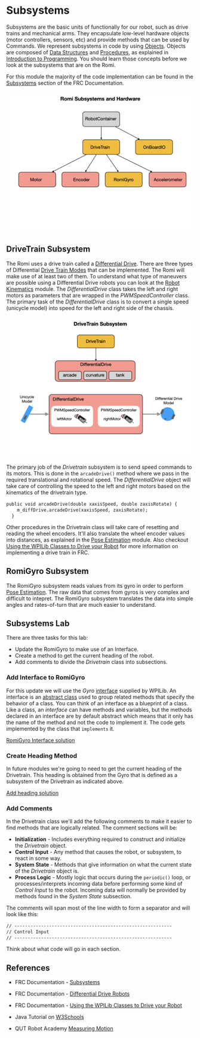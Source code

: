 # Subsystems

Subsystems are the basic units of functionally for our robot, such as drive trains and mechanical arms.  They encapsulate low-level hardware objects (motor controllers, sensors, etc) and provide methods that can be used by Commands.  We represent subsystems in code by using [Objects](../../Programming/objects.md). Objects are composed of [Data Structures](../../Programming/dataStructures.md) and [Procedures](../../Programming/procedures.md), as explained in [Introduction to Programming](../../Programming/introProgramming.md). You should learn those concepts before we look at the subsystems that are on the Romi.  

 For this module the majority of the code implementation can be found in the [Subsystems](https://docs.wpilib.org/en/latest/docs/software/commandbased/subsystems.html) section of the FRC Documentation.  

![Subsystems](../../images/Romi/Romi.012.jpeg)

## DriveTrain Subsystem
The Romi uses a drive train called a [Differential Drive](https://docs.wpilib.org/en/stable/docs/software/actuators/wpi-drive-classes.html#using-the-differentialdrive-class-to-control-differential-drive-robots). There are three types of Differential [Drive Train Modes](https://docs.wpilib.org/en/stable/docs/software/actuators/wpi-drive-classes.html#drive-modes) that can be implemented. The Romi will make use of at least two of them. To understand what type of maneuvers are possible using a Differential Drive robots you can look at the [Robot Kinematics](../../Concepts/Dynamics/kinematics.md) module. The *DifferentialDrive* class takes the left and right motors as parameters that are wrapped in the *PWMSpeedController* class.  The primary task of the *DifferentialDrive* class is to convert a single speed (unicycle model) into speed for the left and right side of the chassis.

![Differential Drive](../../images/Romi/Romi.038.jpeg)

The primary job of the *Drivetrain* subsystem is to send speed commands to its motors.  This is done in the `arcadeDrive()` method where we pass in the required translational and rotational speed.  The *DifferentialDrive* object will take care of controlling the speed to the left and right motors based on the kinematics of the drivetrain type. 

    public void arcadeDrive(double xaxisSpeed, double zaxisRotate) {
        m_diffDrive.arcadeDrive(xaxisSpeed, zaxisRotate);
      }

Other procedures in the Drivetrain class will take care of resetting and reading the wheel encoders.  It'll also translate the wheel encoder values into distances, as explained in the [Pose Estimation](../Concepts/OptimalEstimation/odometry) module.  Also checkout [Using the WPILib Classes to Drive your Robot](https://docs.wpilib.org/en/stable/docs/software/actuators/wpi-drive-classes.html?highlight=speedcontroller#multi-motor-differentialdrive-with-speedcontrollergroups) for more information on implementing a drive train in FRC.

## RomiGyro Subsystem
The RomiGyro subsystem reads values from its gyro in order to perform [Pose Estimation](../../Concepts/OptimalEstimation/poseEstimation.md). The raw data that comes from gyros is very complex and difficult to intepret.  The RomiGyro subsystem translates the data into simple angles and rates-of-turn that are much easier to understand.

## Subsystems Lab
There are three tasks for this lab:

- Update the RomiGyro to make use of an Interface.
- Create a method to get the current heading of the robot.
- Add comments to divide the *Drivetrain* class into subsections.

### Add Interface to RomiGyro
For this update we will use the *Gyro* [interface](https://www.w3schools.com/java/java_interface.asp) supplied by WPILib.  An interface is an [abstract class](https://www.w3schools.com/java/java_abstract.asp) used to group related methods that specify the behavior of a class.  You can think of an interface as a blueprint of a class.  Like a class, an *interface* can have methods and variables, but the methods declared in an interface are by default abstract which means that it only has the name of the method and not the code to implement it.  The code gets implemented by the class that `implements` it. 

[RomiGyro Interface solution](solutionRomiGyro.md)

### <a name="heading"></a>Create Heading Method
In future modules we're going to need to get the current heading of the Drivetrain.  This heading is obtained from the Gyro that is defined as a subsystem of the Drivetrain as indicated above.

[Add heading solution](solutionCreateHeading.md)

### Add Comments
In the Drivetrain class we'll add the following comments to make it easier to find methods that are logically related.  The comment sections will be:

- **Initialization** - Includes everything required to construct and initialize the *Drivetrain* object.
- **Control Input** - Any method that causes the robot, or subsystem, to react in some way.
- **System State** - Methods that give information on what the current state of the *Drivetrain*  object is.
- **Process Logic** - Mostly logic that occurs during the `periodic()` loop, or processes/interprets incoming data before performing some kind of *Control Input* to the robot.  Incoming data will normally be provided by methods found in the *System State* subsection.

The comments will span most of the line width to form a separator and will look like this:

    // -----------------------------------------------------------
    // Control Input
    // -----------------------------------------------------------

Think about what code will go in each section.

## References
- FRC Documentation - [Subsystems](https://docs.wpilib.org/en/latest/docs/software/commandbased/subsystems.html)

- FRC Documentation - [Differential Drive Robots](https://docs.wpilib.org/en/stable/docs/software/actuators/wpi-drive-classes.html)

- FRC Documentation - [Using the WPILib Classes to Drive your Robot](https://docs.wpilib.org/en/stable/docs/software/actuators/wpi-drive-classes.html?highlight=speedcontroller#multi-motor-differentialdrive-with-speedcontrollergroups)

- Java Tutorial on [W3Schools](https://www.w3schools.com/java/default.asp)

- QUT Robot Academy [Measuring Motion](https://robotacademy.net.au/masterclass/measuring-motion/)